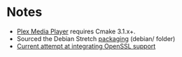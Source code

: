 # Notes
* [Plex Media Player](https://github.com/plexinc/plex-media-player) requires Cmake 3.1.x+. 
* Sourced the Debian Stretch [packaging](https://packages.debian.org/stretch/cmake) (debian/ folder)
* [Current attempt at integrating OpenSSL support](http://sprunge.us/EQRi)
